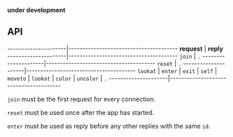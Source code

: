 **under development**

## API ##

---------------------|---------------------------------------
**request**          | **reply**
---------------------|---------------------------------------
`join` <id>          | `.`
---------------------|---------------------------------------
`reset`              | `.`
---------------------|---------------------------------------
`lookat` <x> <y> <z> | `enter` <id> <n0>
                     | `exit` <id> <n0>
                     | `self` <id> <n1> <x> <y> <z>
                     | `moveto` <id> <n2> <x> <y> <z>
                     | `lookat` <id> <n3> <x> <y> <z>
                     | `color` <id> <n4> <red> <green> <blue>
                     | `uncolor` <id> <n4>
                     | `.`
---------------------|---------------------------------------

`join` must be the first request for every connection.

`reset` must be used once after the app has started.

`enter` must be used as reply before any other replies with the same `id`.

